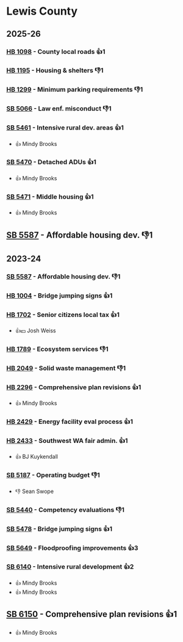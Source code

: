 # Lewis County
## 2025-26

### [HB 1098](/bill/2025-26/hb/1098/) - County local roads 👍1  

### [HB 1195](/bill/2025-26/hb/1195/) - Housing & shelters  👎1 

### [HB 1299](/bill/2025-26/hb/1299/) - Minimum parking requirements  👎1 

### [SB 5066](/bill/2025-26/sb/5066/) - Law enf. misconduct  👎1 

### [SB 5461](/bill/2025-26/sb/5461/) - Intensive rural dev. areas 👍1  
* 👍 Mindy Brooks

### [SB 5470](/bill/2025-26/sb/5470/) - Detached ADUs 👍1  
* 👍 Mindy Brooks

### [SB 5471](/bill/2025-26/sb/5471/) - Middle housing 👍1  
* 👍 Mindy Brooks

## [SB 5587](/bill/2025-26/sb/5587/) - Affordable housing dev.  👎1 

## 2023-24

### [SB 5587](/bill/2023-24/sb/5587/) - Affordable housing dev.  👎1 

### [HB 1004](/bill/2023-24/hb/1004/) - Bridge jumping signs 👍1  

### [HB 1702](/bill/2023-24/hb/1702/) - Senior citizens local tax 👍1  
* 👍💵 Josh Weiss

### [HB 1789](/bill/2023-24/hb/1789/) - Ecosystem services  👎1 

### [HB 2049](/bill/2023-24/hb/2049/) - Solid waste management  👎1 

### [HB 2296](/bill/2023-24/hb/2296/) - Comprehensive plan revisions 👍1  
* 👍 Mindy Brooks

### [HB 2429](/bill/2023-24/hb/2429/) - Energy facility eval process 👍1  

### [HB 2433](/bill/2023-24/hb/2433/) - Southwest WA fair admin. 👍1  
* 👍 BJ Kuykendall

### [SB 5187](/bill/2023-24/sb/5187/) - Operating budget  👎1 
* 👎 Sean Swope

### [SB 5440](/bill/2023-24/sb/5440/) - Competency evaluations  👎1 

### [SB 5478](/bill/2023-24/sb/5478/) - Bridge jumping signs 👍1  

### [SB 5649](/bill/2023-24/sb/5649/) - Floodproofing improvements 👍3  

### [SB 6140](/bill/2023-24/sb/6140/) - Intensive rural development 👍2  
* 👍 Mindy Brooks
* 👍 Mindy Brooks

## [SB 6150](/bill/2023-24/sb/6150/) - Comprehensive plan revisions 👍1  
* 👍 Mindy Brooks
